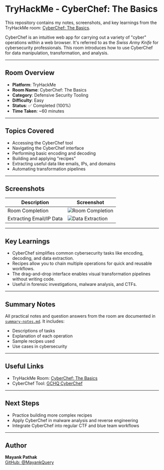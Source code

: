 # TryHackMe - CyberChef: The Basics

This repository contains my notes, screenshots, and key learnings from the TryHackMe room: [CyberChef: The Basics](https://tryhackme.com/room/cyberchefbasic).

CyberChef is an intuitive web app for carrying out a variety of "cyber" operations within a web browser. It's referred to as the *Swiss Army Knife* for cybersecurity professionals. This room introduces how to use CyberChef for data manipulation, transformation, and analysis.

---

## Room Overview

- **Platform**: TryHackMe
- **Room Name**: CyberChef: The Basics
- **Category**: Defensive Security Tooling
- **Difficulty**: Easy
- **Status**: ✅ Completed (100%)
- **Time Taken**: ~60 minutes

---

## Topics Covered

- Accessing the CyberChef tool
- Navigating the CyberChef interface
- Performing basic encoding and decoding
- Building and applying "recipes"
- Extracting useful data like emails, IPs, and domains
- Automating transformation pipelines

---

## Screenshots

| Description                |     Screenshot       |
|----------------------------|----------------------|
| Room Completion            | ![Room Completion]() |
| Extracting Email/IP Data   | ![Data Extraction]() |

---

## Key Learnings

- CyberChef simplifies common cybersecurity tasks like encoding, decoding, and data extraction.
- Recipes allow you to chain multiple operations for quick and reusable workflows.
- The drag-and-drop interface enables visual transformation pipelines without writing code.
- Useful in forensic investigations, malware analysis, and CTFs.

---

## Summary Notes

All practical notes and question answers from the room are documented in [`summary-notes.md`](https://github.com/MayankQuery/tryhackme-writeups/blob/main/cyberchef-the-baiscs/summary-notes.md). It includes:

- Descriptions of tasks
- Explanation of each operation
- Sample recipes used
- Use cases in cybersecurity

---

## Useful Links

- TryHackMe Room: [CyberChef: The Basics](https://tryhackme.com/room/cyberchefbasic)
- CyberChef Tool: [GCHQ CyberChef](https://gchq.github.io/CyberChef/)

---

## Next Steps

- Practice building more complex recipes
- Apply CyberChef in malware analysis and reverse engineering
- Integrate CyberChef into regular CTF and blue team workflows

---

## Author

**Mayank Pathak**  
[GitHub: @MayankQuery](https://github.com/MayankQuery)

